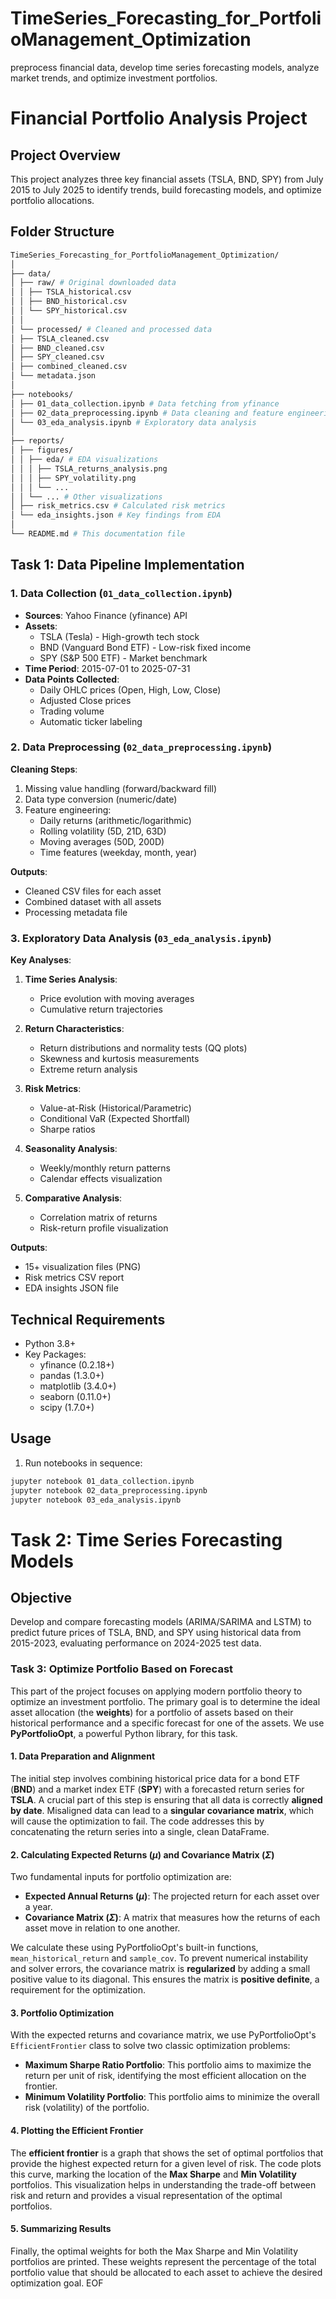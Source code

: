 # TimeSeries_Forecasting_for_PortfolioManagement_Optimization

preprocess financial data, develop time series forecasting models, analyze market trends, and optimize investment portfolios.

# Financial Portfolio Analysis Project

## Project Overview

This project analyzes three key financial assets (TSLA, BND, SPY) from July 2015 to July 2025 to identify trends, build forecasting models, and optimize portfolio allocations.

## Folder Structure

```bash
TimeSeries_Forecasting_for_PortfolioManagement_Optimization/
│
├── data/
│ ├── raw/ # Original downloaded data
│ │ ├── TSLA_historical.csv
│ │ ├── BND_historical.csv
│ │ └── SPY_historical.csv
│ │
│ └── processed/ # Cleaned and processed data
│ ├── TSLA_cleaned.csv
│ ├── BND_cleaned.csv
│ ├── SPY_cleaned.csv
│ ├── combined_cleaned.csv
│ └── metadata.json
│
├── notebooks/
│ ├── 01_data_collection.ipynb # Data fetching from yfinance
│ ├── 02_data_preprocessing.ipynb # Data cleaning and feature engineering
│ └── 03_eda_analysis.ipynb # Exploratory data analysis
│
├── reports/
│ ├── figures/
│ │ ├── eda/ # EDA visualizations
│ │ │ ├── TSLA_returns_analysis.png
│ │ │ ├── SPY_volatility.png
│ │ │ └── ...
│ │ └── ... # Other visualizations
│ ├── risk_metrics.csv # Calculated risk metrics
│ └── eda_insights.json # Key findings from EDA
│
└── README.md # This documentation file
```

## Task 1: Data Pipeline Implementation

### 1. Data Collection (`01_data_collection.ipynb`)

- **Sources**: Yahoo Finance (yfinance) API
- **Assets**:
  - TSLA (Tesla) - High-growth tech stock
  - BND (Vanguard Bond ETF) - Low-risk fixed income
  - SPY (S&P 500 ETF) - Market benchmark
- **Time Period**: 2015-07-01 to 2025-07-31
- **Data Points Collected**:
  - Daily OHLC prices (Open, High, Low, Close)
  - Adjusted Close prices
  - Trading volume
  - Automatic ticker labeling

### 2. Data Preprocessing (`02_data_preprocessing.ipynb`)

**Cleaning Steps**:

1. Missing value handling (forward/backward fill)
2. Data type conversion (numeric/date)
3. Feature engineering:
   - Daily returns (arithmetic/logarithmic)
   - Rolling volatility (5D, 21D, 63D)
   - Moving averages (50D, 200D)
   - Time features (weekday, month, year)

**Outputs**:

- Cleaned CSV files for each asset
- Combined dataset with all assets
- Processing metadata file

### 3. Exploratory Data Analysis (`03_eda_analysis.ipynb`)

**Key Analyses**:

1. **Time Series Analysis**:

   - Price evolution with moving averages
   - Cumulative return trajectories

2. **Return Characteristics**:

   - Return distributions and normality tests (QQ plots)
   - Skewness and kurtosis measurements
   - Extreme return analysis

3. **Risk Metrics**:

   - Value-at-Risk (Historical/Parametric)
   - Conditional VaR (Expected Shortfall)
   - Sharpe ratios

4. **Seasonality Analysis**:

   - Weekly/monthly return patterns
   - Calendar effects visualization

5. **Comparative Analysis**:
   - Correlation matrix of returns
   - Risk-return profile visualization

**Outputs**:

- 15+ visualization files (PNG)
- Risk metrics CSV report
- EDA insights JSON file

## Technical Requirements

- Python 3.8+
- Key Packages:
  - yfinance (0.2.18+)
  - pandas (1.3.0+)
  - matplotlib (3.4.0+)
  - seaborn (0.11.0+)
  - scipy (1.7.0+)

## Usage

1. Run notebooks in sequence:

```bash
jupyter notebook 01_data_collection.ipynb
jupyter notebook 02_data_preprocessing.ipynb
jupyter notebook 03_eda_analysis.ipynb
```

# Task 2: Time Series Forecasting Models

## Objective

Develop and compare forecasting models (ARIMA/SARIMA and LSTM) to predict future prices of TSLA, BND, and SPY using historical data from 2015-2023, evaluating performance on 2024-2025 test data.

### Task 3: Optimize Portfolio Based on Forecast

This part of the project focuses on applying modern portfolio theory to optimize an investment portfolio. The primary goal is to determine the ideal asset allocation (the **weights**) for a portfolio of assets based on their historical performance and a specific forecast for one of the assets. We use **PyPortfolioOpt**, a powerful Python library, for this task.

#### 1. Data Preparation and Alignment

The initial step involves combining historical price data for a bond ETF (**BND**) and a market index ETF (**SPY**) with a forecasted return series for **TSLA**. A crucial part of this step is ensuring that all data is correctly **aligned by date**. Misaligned data can lead to a **singular covariance matrix**, which will cause the optimization to fail. The code addresses this by concatenating the return series into a single, clean DataFrame.

#### 2. Calculating Expected Returns ($\mu$) and Covariance Matrix ($\Sigma$)

Two fundamental inputs for portfolio optimization are:

- **Expected Annual Returns ($\mu$)**: The projected return for each asset over a year.
- **Covariance Matrix ($\Sigma$)**: A matrix that measures how the returns of each asset move in relation to one another.

We calculate these using PyPortfolioOpt's built-in functions, `mean_historical_return` and `sample_cov`. To prevent numerical instability and solver errors, the covariance matrix is **regularized** by adding a small positive value to its diagonal. This ensures the matrix is **positive definite**, a requirement for the optimization.

#### 3. Portfolio Optimization

With the expected returns and covariance matrix, we use PyPortfolioOpt's `EfficientFrontier` class to solve two classic optimization problems:

- **Maximum Sharpe Ratio Portfolio**: This portfolio aims to maximize the return per unit of risk, identifying the most efficient allocation on the frontier.
- **Minimum Volatility Portfolio**: This portfolio aims to minimize the overall risk (volatility) of the portfolio.

#### 4. Plotting the Efficient Frontier

The **efficient frontier** is a graph that shows the set of optimal portfolios that provide the highest expected return for a given level of risk. The code plots this curve, marking the location of the **Max Sharpe** and **Min Volatility** portfolios. This visualization helps in understanding the trade-off between risk and return and provides a visual representation of the optimal portfolios.

#### 5. Summarizing Results

Finally, the optimal weights for both the Max Sharpe and Min Volatility portfolios are printed. These weights represent the percentage of the total portfolio value that should be allocated to each asset to achieve the desired optimization goal.
EOF
